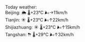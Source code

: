 Today weather:  
Beijing: 🌦   🌡️+23°C 🌬️→11km/h  
Tianjin: ☀️   🌡️+23°C 🌬️↑22km/h  
Shijiazhuang: ☀️   🌡️+23°C 🌬️↑15km/h  
Tangshan: ⛈   🌡️+29°C 🌬️↑32km/h  
